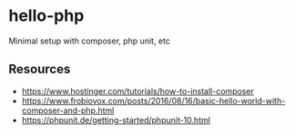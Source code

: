 # hello-php
Minimal setup with composer, php unit, etc

## Resources
- https://www.hostinger.com/tutorials/how-to-install-composer
- https://www.frobiovox.com/posts/2016/08/16/basic-hello-world-with-composer-and-php.html
- https://phpunit.de/getting-started/phpunit-10.html